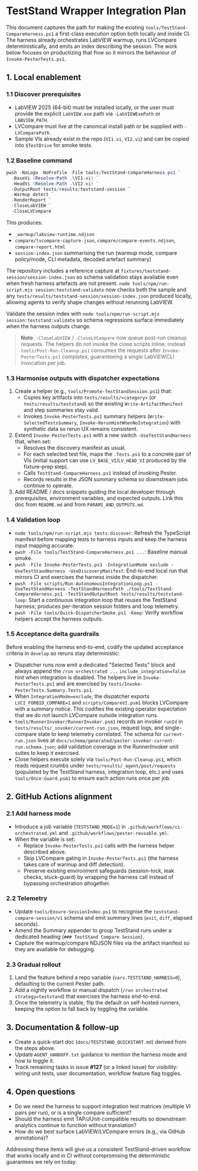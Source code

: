 <!-- markdownlint-disable-next-line MD041 -->
# TestStand Wrapper Integration Plan
<!-- markdownlint-disable MD013 -->

This document captures the path for making the existing `tools/TestStand-CompareHarness.ps1` a first-class execution
option both locally and inside CI. The harness already orchestrates LabVIEW warmup, runs LVCompare deterministically,
and emits an index describing the session. The work below focuses on productizing that flow so it mirrors the behaviour
of `Invoke-PesterTests.ps1`.

## 1. Local enablement

### 1.1 Discover prerequisites

- LabVIEW 2025 (64-bit) must be installed locally, or the user must provide the explicit `LabVIEW.exe` path via
  `-LabVIEWExePath` or `LABVIEW_PATH`.
- LVCompare must live at the canonical install path or be supplied with `-LVComparePath`.
- Sample VIs already exist in the repo (`VI1.vi`, `VI2.vi`) and can be copied into `$TestDrive` for smoke tests.

### 1.2 Baseline command

```powershell
pwsh -NoLogo -NoProfile -File tools/TestStand-CompareHarness.ps1 `
  -BaseVi (Resolve-Path .\VI1.vi) `
  -HeadVi (Resolve-Path .\VI2.vi) `
  -OutputRoot tests/results/teststand-session `
  -Warmup detect `
  -RenderReport `
  -CloseLabVIEW `
  -CloseLVCompare
```

This produces:

- `_warmup/labview-runtime.ndjson`
- `compare/lvcompare-capture.json`, `compare/compare-events.ndjson`, `compare-report.html`
- `session-index.json` summarising the run (warmup mode, compare policy/mode, CLI metadata, decoded artefact summary)

The repository includes a reference capture at `fixtures/teststand-session/session-index.json` so schema validation
stays available even when fresh harness artefacts are not present.
`node tools/npm/run-script.mjs session:teststand:validate` now checks both the sample and any
`tests/results/teststand-session/session-index.json` produced locally, allowing agents to verify shape changes without
rerunning LabVIEW.

Validate the session index with `node tools/npm/run-script.mjs session:teststand:validate` so schema regressions surface
immediately when the harness outputs change.

> **Note**: `-CloseLabVIEW` / `-CloseLVCompare` now queue post-run cleanup requests. The helpers do not invoke the close
> scripts inline; instead `tools/Post-Run-Cleanup.ps1` consumes the requests after `Invoke-PesterTests.ps1` completes,
> guaranteeing a single LabVIEWCLI invocation per job.

### 1.3 Harmonise outputs with dispatcher expectations

1. Create a helper (e.g., `tools/Promote-TestStandSession.ps1`) that:
   - Copies key artifacts into `tests/results/<category>` (or `tests/results/teststand`) so the existing
     `Write-ArtifactManifest` and step summaries stay valid.
   - Invokes `Invoke-PesterTests.ps1` summary helpers (`Write-SelectedTestsSummary`,
     `Invoke-RerunHintWhenNoIntegration`) with synthetic data so rerun UX remains consistent.
2. Extend `Invoke-PesterTests.ps1` with a new switch `-UseTestStandHarness` that, when set:
   - Resolves the discovery manifest as usual.
   - For each selected test file, maps the `.Tests.ps1` to a concrete pair of VIs (initial support can use
     `LV_BASE_VI`/`LV_HEAD_VI` produced by the fixture-prep step).
   - Calls `TestStand-CompareHarness.ps1` instead of invoking Pester.
   - Records results in the JSON summary schema so downstream jobs continue to operate.
3. Add README / docs snippets guiding the local developer through prerequisites, environment variables, and expected
   outputs. Link this doc from `README.md` and from `PARAMS_AND_OUTPUTS.md`.

### 1.4 Validation loop

- `node tools/npm/run-script.mjs tests:discover`: Refresh the TypeScript manifest before mapping tests to harness inputs
  and keep the harness input mapping accurate.
- `pwsh -File tools/TestStand-CompareHarness.ps1 ...`: Baseline manual smoke.
- `pwsh -File Invoke-PesterTests.ps1 -IntegrationMode exclude -UseTestStandHarness -UseDiscoveryManifest`: End-to-end
  local run that mirrors CI and exercises the harness inside the dispatcher.
- `pwsh -File scripts/Run-AutonomousIntegrationLoop.ps1 -UseTestStandHarness -TestStandHarnessPath
  ./tools/TestStand-CompareHarness.ps1 -TestStandOutputRoot tests/results/teststand-loop`: Start a continuous
  integration loop that reuses the TestStand harness; produces per-iteration session folders and loop telemetry.
- `pwsh -File tools/Quick-DispatcherSmoke.ps1 -Keep`: Verify workflow helpers accept the harness outputs.

### 1.5 Acceptance delta guardrails

Before enabling the harness end-to-end, codify the updated acceptance criteria in `develop` so reruns stay
deterministic:

- Dispatcher runs now emit a dedicated "Selected Tests" block and always append the `/run orchestrated ...`
  `include_integration=false` hint when integration is disabled. The helpers live in `Invoke-PesterTests.ps1` and are
  exercised by `tests/Invoke-PesterTests.Summary.Tests.ps1`.
- When `IntegrationMode=exclude`, the dispatcher exports `LVCI_FORBID_COMPARE=1` and `scripts/CompareVI.psm1` blocks
  LVCompare with a summary notice. This codifies the existing operator expectation that we do not launch LVCompare
  outside integration runs.
- `tools/RunnerInvoker/RunnerInvoker.psm1` records an invoker `runId` in `tests/results/_invoker/current-run.json`,
  request logs, and single-compare state to keep telemetry correlated. The schema for `current-run.json` lives at
  `docs/schema/generated/pester-invoker-current-run.schema.json`; add validation coverage in the RunnerInvoker unit
  suites to keep it exercised.
- Close helpers execute solely via `tools/Post-Run-Cleanup.ps1`, which reads request crumbs under
  `tests/results/_agent/post/requests` (populated by the TestStand harness, integration loop, etc.) and uses
  `tools/Once-Guard.psm1` to ensure each action runs once per job.

## 2. GitHub Actions alignment

### 2.1 Add harness mode

- Introduce a job variable (`TESTSTAND_MODE=1`) in `.github/workflows/ci-orchestrated.yml` and
  `.github/workflows/pester-reusable.yml`.
- When the variable is set:
  - Replace `Invoke-PesterTests.ps1` calls with the harness helper described above.
  - Skip LVCompare gating in `Invoke-PesterTests.ps1` (the harness takes care of warmup and diff detection).
  - Preserve existing environment safeguards (session-lock, leak checks, stuck-guard) by wrapping the harness call
    instead of bypassing orchestration altogether.

### 2.2 Telemetry

- Update `tools/Ensure-SessionIndex.ps1` to recognise the `teststand-compare-session/v1` schema and emit summary lines
  (`exit`, `diff`, elapsed seconds).
- Amend the Summary appender to group TestStand runs under a dedicated heading (`### TestStand Compare Session`).
- Capture the warmup/compare NDJSON files via the artifact manifest so they are available for debugging.

### 2.3 Gradual rollout

1. Land the feature behind a repo variable (`vars.TESTSTAND_HARNESS=0`), defaulting to the current Pester path.
2. Add a nightly workflow or manual dispatch (`/run orchestrated strategy=teststand`) that exercises the harness
   end-to-end.
3. Once the telemetry is stable, flip the default on self-hosted runners, keeping the option to fall back by toggling
   the variable.

## 3. Documentation & follow-up

- Create a quick-start doc (`docs/TESTSTAND_QUICKSTART.md`) derived from the steps above.
- Update `AGENT_HANDOFF.txt` guidance to mention the harness mode and how to toggle it.
- Track remaining tasks in issue **#127** (or a linked issue) for visibility: wiring unit tests, user documentation,
  workflow feature flag toggles.

## 4. Open questions

- Do we need the harness to support integration test matrices (multiple VI pairs per run), or is a single compare
  sufficient?
- Should the harness emit TAP/JUnit-compatible results so downstream analytics continue to function without translation?
- How do we best surface LabVIEW/LVCompare errors (e.g., via GitHub annotations)?

Addressing these items will give us a consistent TestStand-driven workflow that works locally and in CI without
compromising the deterministic guarantees we rely on today.


<!-- markdownlint-enable MD013 -->

